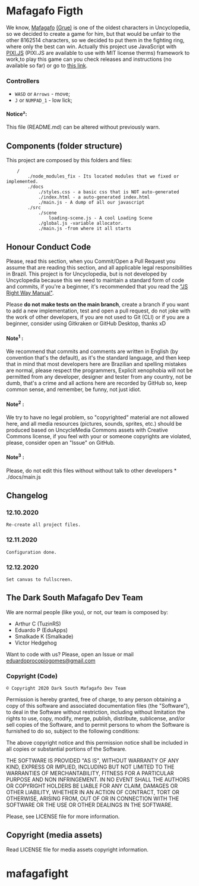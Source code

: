 
# Mafagafo Figth
We know, [Mafagafo](https://desciclopedia.org/wiki/Mafagafo) [(Grue)](https://uncyclopedia.ca/wiki/Grue) is one of the oldest characters in Uncyclopedia, so we decided to create a game for him, but that would be unfair to the other 8162514 characters, so we decided to put them in the fighting ring, where only the best can win.
Actually this project use JavaScript with [PIXI.JS](https://www.pixijs.com/) (PIXI.JS are available to use with MIT license therms) framework to work,to play this game can you check releases and instructions (no available so far)  or go to [this link](https://eduapps-cdg.github.io/mafagafos-desktop).

### Controllers
* `WASD` or `Arrows` - move;
* `J` or `NUMPAD_1` - low lick;

#### Notice²:
  This file (README.md) can be altered without previously warn.
  
## Components (folder structure)
This project are composed by this folders and files:
``` 
    /
        ./node_modules_fix - Its located modules that we fixed or implemented.
        ./docs
            ./styles.css - a basic css that is NOT auto-generated
            ./index.html - a auto-generated index.html
            ./main.js - A dump of all our javascript
        ./src
            ./scene
                loading-scene.js - A cool Loading Scene
            ./global.js -variable allocator.
            ./main.js -from where it all starts
```


## Honour Conduct Code
Please, read this section, when you Commit/Open a Pull Request you assume that are reading this section, and all applicable legal responsibilities in Brazil. This project is for Uncyclopedia, but is not developed by Uncyclopedia because this we need to maintain a standard form of code and commits, if you're a beginner, it's recommended that you read the ["JS Right Way Manual"](https://jstherightway.org/). 

Please **do not make tests on the main branch**, create a branch if you want to add a new implementation, test and open a pull request, do not joke with the work of other developers, if you are not used to Git (CLI) or if you are a beginner, consider using Gitkraken or GitHub Desktop, thanks xD



#### Note<sup>1</sup> :
We recommend that commits and comments are written in English (by convention that's the default), as it's the standard language, and then keep that in mind that most developers here are Brazilian and spelling mistakes are normal, please respect the programmers,  Explicit xenophobia will not be permitted from any developer, designer and tester from any country, not be dumb, that's a crime and all actions here are recorded by GitHub so, keep common sense, and remember, be funny, not just idiot.

#### Note<sup>2</sup> :

We try to have no legal problem, so "copyrighted" material are not allowed here, and all media resources (pictures, sounds, sprites, etc.) should be produced based on UncycleMedia Commons assets with Creative Commons license, if you feel with your or someone copyrights are violated, please, consider open an "Issue" on GitHub.

#### Note<sup>3</sup> :
  Please, do not edit this files without without talk to other developers
       * ./docs/main.js
    
## Changelog

### 12.10.2020
    Re-create all project files.

### 12.11.2020
    Configuration done.

### 12.12.2020
    Set canvas to fullscreen.


## The Dark South Mafagafo Dev Team

We are normal people (like you), or not,  our team is composed by:
* Arthur C (TuzinRS)
* Eduardo P (EduApps)
* Smalkade K (Smalkade)
* Victor Hedgehog

Want to code with us? Please, open an Issue or mail [eduardoprocopiogomes@gmail.com](mailto:eduardoprocopiogomes@gmail.com) 

### Copyright (Code)

    © Copyright 2020 Dark South Mafagafo Dev Team
Permission is hereby granted, free of charge, to any person obtaining a copy of this software and associated documentation files (the "Software"), to deal in the Software without restriction, including without limitation the rights to use, copy, modify, merge, publish, distribute, sublicense, and/or sell copies of the Software, and to permit persons to whom the Software is furnished to do so, subject to the following conditions:

The above copyright notice and this permission notice shall be included in all copies or substantial portions of the Software.

THE SOFTWARE IS PROVIDED "AS IS", WITHOUT WARRANTY OF ANY KIND, EXPRESS OR IMPLIED, INCLUDING BUT NOT LIMITED TO THE WARRANTIES OF MERCHANTABILITY, FITNESS FOR A PARTICULAR PURPOSE AND NON INFRINGEMENT. IN NO EVENT SHALL THE AUTHORS OR COPYRIGHT HOLDERS BE LIABLE FOR ANY CLAIM, DAMAGES OR OTHER LIABILITY, WHETHER IN AN ACTION OF CONTRACT, TORT OR OTHERWISE, ARISING FROM, OUT OF OR IN CONNECTION WITH THE SOFTWARE OR THE USE OR OTHER DEALINGS IN THE SOFTWARE.

Please, see LICENSE file for more information.

## Copyright (media assets)

Read LICENSE file for media assets copyright information. 
# mafagafight
